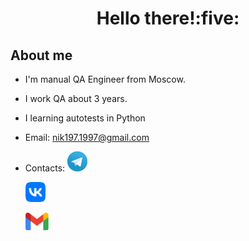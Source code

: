 <div align="center">
   <h1>
      Hello there!:five:
   </h1>
</div>

## About me
- I'm manual QA Engineer from Moscow.
- I work QA about 3 years.
- I learning autotests in Python
- Email: nik197.1997@gmail.com
- Contacts:
  <a href="https://t.me/nvfedo"><img width="32px" alt="Telegram" title="Telegram" src="resources/social_networks_logo/telegram.png"/></a>

  <a href="https://vk.com/nvfedo"><img width="32px" alt="VK" title="VK" src="resources/social_networks_logo/vk.png"/></a>

  <a href="https://mail.google.com/mail/u/0/#inbox?compose=DmwnWsCPbsFNwnWhfllgNzBhxfvbFxkGtTdLbLGFDGDswNgPNCMqHgvNgkjRMvPBhDmCFkpxtmMl"><img width="37px" alt="Send me Email" title="Gmail" src="resources/social_networks_logo/gmail.png"/></a>
